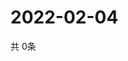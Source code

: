 # 2022-02-04
  共 0条

  <!-- BEGIN -->
  <!-- 最后更新时间Fri Feb 04 2022 00:19:13 GMT+0000 (Coordinated Universal Time) -->
  
  <!-- END -->
  
  